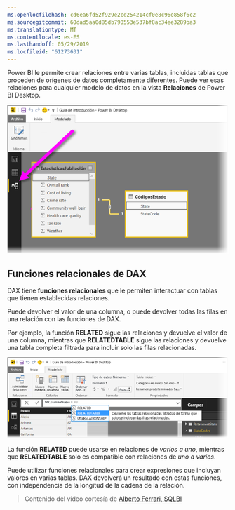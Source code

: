 ```yaml
---
ms.openlocfilehash: cd6ea6fd52f929e2cd254214cf0e8c96e858f6c2
ms.sourcegitcommit: 60dad5aa0d85db790553e537bf8ac34ee3289ba3
ms.translationtype: MT
ms.contentlocale: es-ES
ms.lasthandoff: 05/29/2019
ms.locfileid: "61273631"
---
```

Power BI le permite crear relaciones entre varias tablas, incluidas tablas que proceden de orígenes de datos completamente diferentes. Puede ver esas relaciones para cualquier modelo de datos en la vista **Relaciones** de Power BI Desktop.

![](media/7-5-table-relationships-and-dax/dax-relationships_1.png)

## <a name="dax-relational-functions"></a>Funciones relacionales de DAX
DAX tiene **funciones relacionales** que le permiten interactuar con tablas que tienen establecidas relaciones.

Puede devolver el valor de una columna, o puede devolver todas las filas en una relación con las funciones de DAX.

Por ejemplo, la función **RELATED** sigue las relaciones y devuelve el valor de una columna, mientras que **RELATEDTABLE** sigue las relaciones y devuelve una tabla completa filtrada para incluir solo las filas relacionadas.

![](media/7-5-table-relationships-and-dax/dax-relationships_2.png)

La función **RELATED** puede usarse en relaciones de *varios a uno*, mientras que **RELATEDTABLE** solo es compatible con relaciones de *uno a varios*.

Puede utilizar funciones relacionales para crear expresiones que incluyan valores en varias tablas. DAX devolverá un resultado con estas funciones, con independencia de la longitud de la cadena de la relación.

> Contenido del vídeo cortesía de [Alberto Ferrari, SQLBI](http://www.sqlbi.com/learning-dax)
> 
> 

